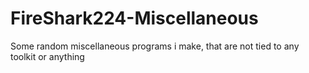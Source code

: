 # FireShark224-Miscellaneous
Some random miscellaneous programs i make, that are not tied to any toolkit or anything
